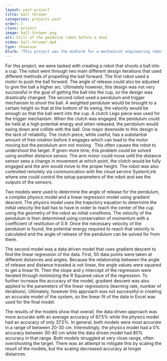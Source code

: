 ```yaml
---
layout: past-project
title: ball thrower
categories: projects past
order: 7
class: project
image: ball-thrower.png
alt: Still of the pendulum robot before a shot
video: ball-thrower.mp4
type: showcase
blurb: "This project was the midterm for a mechanical engineering robotics class. We were tasked with creating a robot that shoots a ball into a cup. The final design iteration used a pendulum mechanism to propel the ball. The robot used a physics-based model using the trajectory and conservation of energy equations to calculate the required height of the pendulum. The robot also used a data-driven model that used linear regression to determine the height of the pendulum."
---
```


For this project, we were tasked with creating a robot that shoots a ball into a cup. The robot went through two main different design iterations that used different methods of propelling the ball forward. The first robot used a motor to push the ball forward. The angle of release could also be adjusted to give the ball a higher arc. Ultimately however, this design was not very successful in  the goal of getting the ball into the cup, so the design was drastically changed. The second robot used a pendulum and trigger mechanism to shoot the ball. A weighted pendulum would be brought to a certain height so that at the bottom of its swing, the velocity would be enough so that the ball went into the cup. A clutch Lego piece was used for the trigger mechanism. When the clutch was engaged, the pendulum could be held at a high potential energy and when released, the pendulum would swing down and collide with the ball. One major downside to this design is the lack of reliability. The clutch piece, while useful, has a substantial amount of free rotation before it engages which can lead to the motor moving but the pendulum arm not moving . This often causes the robot to undershoot the target. If given more time, this problem could be solved using another distance sensor. The arm motor could move until the distance sensor sees a change in movement at which point, the clutch would be fully engaged and the arm would move to the proper height. The robot was also controlled remotely via communication with the cloud service SystemLink where one could control the setup parameters of the robot and see the outputs of the sensors. 

Two models were used to determine the angle of release for the pendulum, a complex physics model and a linear regression model using gradient descent. The physics model uses the trajectory equation to determine the initial velocity the ball has to have in order to reach the center of the cup using the geometry of the robot as initial conditions. The velocity of the pendulum is then determined using conservation of momentum with a coefficient of restitution of 0.9. Once the necessary velocity of the pendulum is found, the potential energy required to reach that velocity is calculated and the angle of release of the pendulum can be solved for from there. 

The second model was a data driven model that uses gradient descent to find the linear regression of the data. First, 50 data points were taken at different distances and angles. Because the relationship between the angle of release and distance traveled is not linear, the angle values were squared to get a linear fit. Then the slope and y intercept of the regression were iterated through minimizing the R Squared value of the regression. To further increase the accuracy of the model, gradient descent was also applied to the parameters of the linear regressions (learning rate, number of iterations). Ultimately, however this approach was not successful in creating an accurate model of the system, so the linear fit of the data in Excel was used for the final model.

The results of the models show that overall, the data driven approach was more accurate with an average accuracy of 67.5% while the physics model had an accuracy of only 37.5%. In general, both models were most accurate in a range of between 20-30 cm. Interestingly, the physics model had a 0% accuracy between 30-40 cm while the data driven model had 80% accuracy in that range. Both models struggled at very close range, often overshooting the target. There was an attempt to mitigate this by scaling the result of the models, but the scaling decreased accuracy at longer distances.